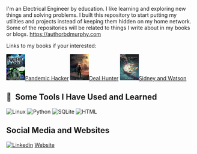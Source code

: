 I'm an Electrical Engineer by education. I like learning and exploring new things and solving problems. I built this repository to start putting my utilities and projects instead of keeping them hidden on my home network. 
Some of the repositories will be related to things I write about in my books or blogs.
https://authorbdmurphy.com

Links to my books if your interested:
<p align="left">
   <a href="https://books2read.com/u/4j5Jxj">
      <img alt="Pandemic Hacker" width="50" height="70" src="https://github.com/bdmurphy73/bdmurphy73/blob/main/FiveStarPH_400x600.png">Pandemic Hacker</a>
  <a href="https://books2read.com/u/3LxrVN"> 
   <img alt="Deal Hunter" width="50" height="70" src="https://github.com/bdmurphy73/bdmurphy73/blob/main/DealHunterCoverFinished_400x640.jpg">Deal Hunter</a>
  <a href="https://books2read.com/u/3y6QDv">
   <img alt="Sidney and Watson" width="50" height="70" src="https://github.com/bdmurphy73/bdmurphy73/blob/main/SW-FrontCover_400x640.jpg">Sidney and Watson</a>
  </p>
  
<h2> 🚀 &nbsp;Some Tools I Have Used and Learned</h2>
<p align="left">
  <img src="https://cdn.jsdelivr.net/gh/devicons/devicon@latest/icons/linux/linux-original.svg" alt="Linux" width="45" height="45" />
  <img src="https://cdn.jsdelivr.net/gh/devicons/devicon@latest/icons/python/python-original.svg" alt="Python" width="45" height="45" />
  <img src="https://cdn.jsdelivr.net/gh/devicons/devicon@latest/icons/sqlite/sqlite-original.svg" alt="SQLite" width="45" height="45" />
  <img src="https://cdn.jsdelivr.net/gh/devicons/devicon@latest/icons/html5/html5-original-wordmark.svg" alt="HTML" width="45" height="45" />
          
          
</p>

<h2>Social Media and Websites</h2>
<p align="left">
      <a href="https://www.linkedin.com/in/bryan-murphy">
         <img alt="Linkedin" width="45" height="45" src="https://cdn.jsdelivr.net/gh/devicons/devicon@latest/icons/linkedin/linkedin-original.svg"></a>
      <a href="https://authorbdmurphy.com">Website</a>
</p>


<!---
bdmurphy73/bdmurphy73 is a ✨ special ✨ repository because its `README.md` (this file) appears on your GitHub profile.
You can click the Preview link to take a look at your changes.
--->
